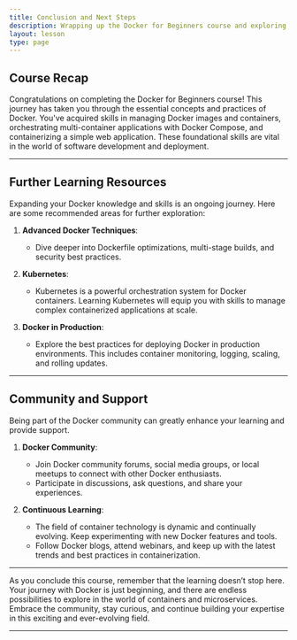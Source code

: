 ```yaml
---
title: Conclusion and Next Steps
description: Wrapping up the Docker for Beginners course and exploring further learning resources.
layout: lesson
type: page
---
```


## Course Recap

Congratulations on completing the Docker for Beginners course! This journey has taken you through the essential concepts and practices of Docker. You've acquired skills in managing Docker images and containers, orchestrating multi-container applications with Docker Compose, and containerizing a simple web application. These foundational skills are vital in the world of software development and deployment.

---

## Further Learning Resources

Expanding your Docker knowledge and skills is an ongoing journey. Here are some recommended areas for further exploration:

1. **Advanced Docker Techniques**:
   - Dive deeper into Dockerfile optimizations, multi-stage builds, and security best practices.

2. **Kubernetes**:
   - Kubernetes is a powerful orchestration system for Docker containers. Learning Kubernetes will equip you with skills to manage complex containerized applications at scale.

3. **Docker in Production**:
   - Explore the best practices for deploying Docker in production environments. This includes container monitoring, logging, scaling, and rolling updates.

---

## Community and Support

Being part of the Docker community can greatly enhance your learning and provide support.

1. **Docker Community**:
   - Join Docker community forums, social media groups, or local meetups to connect with other Docker enthusiasts.
   - Participate in discussions, ask questions, and share your experiences.

2. **Continuous Learning**:
   - The field of container technology is dynamic and continually evolving. Keep experimenting with new Docker features and tools.
   - Follow Docker blogs, attend webinars, and keep up with the latest trends and best practices in containerization.

---

As you conclude this course, remember that the learning doesn’t stop here. Your journey with Docker is just beginning, and there are endless possibilities to explore in the world of containers and microservices. Embrace the community, stay curious, and continue building your expertise in this exciting and ever-evolving field.

---
